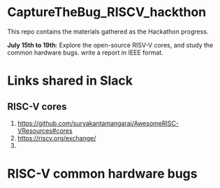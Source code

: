 # CaptureTheBug_RISCV_hackthon
This repo contains the materials gathered as the Hackathon progress. 

**July 15th to 19th**: Explore the open-source RISV-V cores, and study the common hardware bugs. write a report in IEEE format. 






# Links shared in Slack

## RISC-V cores
1. https://github.com/suryakantamangaraj/AwesomeRISC-VResources#cores
2. https://riscv.org/exchange/
3. 




# RISC-V common hardware bugs

